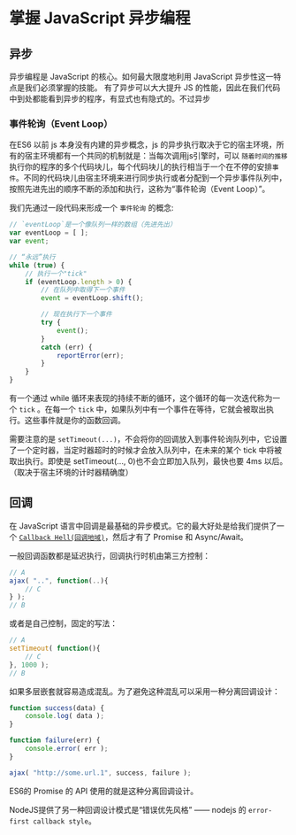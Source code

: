 # 掌握 JavaScript 异步编程

## 异步
异步编程是 JavaScript 的核心。如何最大限度地利用 JavaScript 异步性这一特点是我们必须掌握的技能。
有了异步可以大大提升 JS 的性能，因此在我们代码中到处都能看到异步的程序，有显式也有隐式的。不过异步

### 事件轮询（Event Loop）
在ES6 以前 js 本身没有内建的异步概念，js 的异步执行取决于它的宿主环境，所有的宿主环境都有一个共同的机制就是：当每次调用js引擎时，可以 `随着时间的推移` 执行你的程序的多个代码块儿，每个代码块儿的执行相当于一个在不停的安排`事件`。不同的代码块儿由宿主环境来进行同步执行或者分配到一个异步事件队列中，按照先进先出的顺序不断的添加和执行，这称为“事件轮询（Event Loop）”。

我们先通过一段代码来形成一个 `事件轮询` 的概念:

```js
// `eventLoop`是一个像队列一样的数组（先进先出）
var eventLoop = [ ];
var event;

// “永远”执行
while (true) {
	// 执行一个"tick"
	if (eventLoop.length > 0) {
		// 在队列中取得下一个事件
		event = eventLoop.shift();

		// 现在执行下一个事件
		try {
			event();
		}
		catch (err) {
			reportError(err);
		}
	}
}
```

有一个通过 while 循环来表现的持续不断的循环，这个循环的每一次迭代称为一个 `tick` 。在每一个 `tick` 中，如果队列中有一个事件在等待，它就会被取出执行。这些事件就是你的函数回调。

需要注意的是 `setTimeout(...)`，不会将你的回调放入到事件轮询队列中，它设置了一个定时器，当定时器超时的时候才会放入队列中，在未来的某个 tick 中将被取出执行。即使是 setTimeout(..., 0)也不会立即加入队列，最快也要 4ms 以后。（取决于宿主环境的计时器精确度）

## 回调
在 JavaScript 语言中回调是最基础的异步模式。它的最大好处是给我们提供了一个 [`Callback Hell(回调地域)`](http://callbackhell.com/)，然后才有了 Promise 和 Async/Await。

一般回调函数都是延迟执行，回调执行时机由第三方控制：
```js
// A
ajax( "..", function(..){
	// C
} );
// B
```
或者是自己控制，固定的写法：
```js
// A
setTimeout( function(){
	// C
}, 1000 );
// B
```
如果多层嵌套就容易造成混乱。为了避免这种混乱可以采用一种分离回调设计：
```js
function success(data) {
	console.log( data );
}

function failure(err) {
	console.error( err );
}

ajax( "http://some.url.1", success, failure );
```
ES6的 Promise 的 API 使用的就是这种分离回调设计。  

NodeJS提供了另一种回调设计模式是“错误优先风格” —— nodejs 的 `error-first callback style`。
